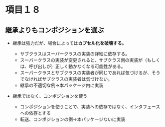 # 項目１８

## 継承よりもコンポジションを選ぶ

* 継承は強力だが、場合によっては**カプセル化を破壊する。**
    * サブクラスはスーパークラスの実装の詳細に依存する。  
    * スーパークラスの実装が変更されると、サブクラス側の実装が（もしくは、呼び出しが）正しく動かなくなる可能性がある。
    * スーパークラスとサブクラスの実装者が同じであれば気づけるが、そうでなければサブクラスの実装者は気づけない。
    * 継承の不適切な例→本パッケージ内に実装

* 継承ではなく、コンポジションを使う

    * コンポジションを使うことで、実装への依存ではなく、インタフェースへの依存とする
    * 転送、コンポジションの例→本パッケージないに実装
  
  

